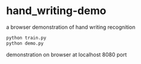 # hand_writing-demo
a browser demonstration of hand writing recognition

```bash
python train.py
python demo.py
```

demonstration on browser at localhost 8080 port